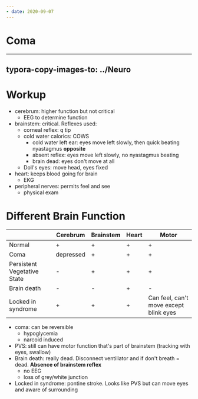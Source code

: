 ```yaml
---
- date: 2020-09-07
---
```


# Coma
---

## typora-copy-images-to: ../Neuro

# Workup

<!-- 4 evaluations of coma patients.. -->

- cerebrum: higher function but not critical
	- EEG to determine function
- brainstem: critical. Reflexes used:
	- corneal reflex: q tip
	- cold water calorics: COWS
		- cold water left ear: eyes move left slowly, then quick beating nyastagmus **opposite**
		- absent reflex: eyes move left slowly, no nyastagmus beating
		- brain dead: eyes don't move at all
	- Doll's eyes: move head, eyes fixed
- heart: keeps blood going for brain
	- EKG
- peripheral nerves: permits feel and see
	- physical exam

# Different Brain Function

<!-- normal, coma, vegetative state, brain death, locked in syndrome differences.. -->

|                             | Cerebrum  | Brainstem | Heart | Motor                                  |
| --------------------------- | --------- | --------- | ----- | -------------------------------------- |
| Normal                      | +         | +         | +     | +                                      |
| Coma                        | depressed | +         | +     | +                                      |
| Persistent Vegetative State | -         | +         | +     | +                                      |
| Brain death                 | -         | -         | +     | -                                      |
| Locked in syndrome          | +         | +         | +     | Can feel, can't move except blink eyes |

- coma: can be reversible
	- hypoglycemia
	- narcoid induced
- PVS: still can have motor function that's part of brainstem (tracking with eyes, swallow)
- Brain death: really dead. Disconnect ventillator and if don't breath = dead. **Absence of brainstem reflex**
	- no EEG
	- loss of grey/white junction
- Locked in syndrome: pontine stroke. Looks like PVS but can move eyes and aware of surrounding
